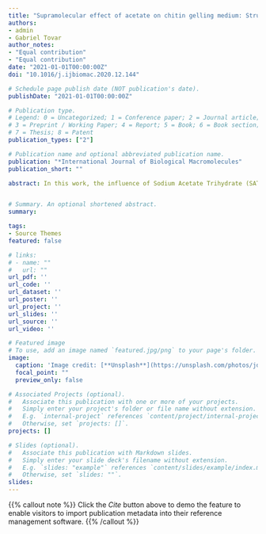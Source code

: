 ```yaml
---
title: "Supramolecular effect of acetate on chitin gelling medium: Structural properties and protein interaction"
authors:
- admin
- Gabriel Tovar
author_notes:
- "Equal contribution"
- "Equal contribution"
date: "2021-01-01T00:00:00Z"
doi: "10.1016/j.ijbiomac.2020.12.144"

# Schedule page publish date (NOT publication's date).
publishDate: "2021-01-01T00:00:00Z"

# Publication type.
# Legend: 0 = Uncategorized; 1 = Conference paper; 2 = Journal article;
# 3 = Preprint / Working Paper; 4 = Report; 5 = Book; 6 = Book section;
# 7 = Thesis; 8 = Patent
publication_types: ["2"]

# Publication name and optional abbreviated publication name.
publication: "*International Journal of Biological Macromolecules"
publication_short: ""

abstract: In this work, the influence of Sodium Acetate Trihydrate (SAT) on the gelling stage of a chitin hydrogel was studied. Characterization techniques, such as FTIR, Raman, solid-state NMR, Dielectric Spectroscopy, Small-angle X-ray scattering (SAXS), Wide-angle X-ray scattering (WAXS), and X-ray diffraction (XRD) were used to study the effect of SAT on the micro and nanostructure of the material in the wet, dry and freeze-dried states. It was demonstrated that the amount of SAT in the gelling solution can induce a variation in the supramolecular interaction among the polysaccharide chains, which leads to a change in the structural characteristics. In addition, it was observed that the polymer-water interactions are also altered by this structural ordering. Also, the affinity interaction with lysozyme was evaluated and an influence on the adsorption capacity was evidenced with the use of SAT. This could be an advance for biotechnological, biomedical, and food applications.


# Summary. An optional shortened abstract.
summary: 

tags:
- Source Themes
featured: false

# links:
# - name: ""
#   url: ""
url_pdf: ''
url_code: ''
url_dataset: ''
url_poster: ''
url_project: ''
url_slides: ''
url_source: ''
url_video: ''

# Featured image
# To use, add an image named `featured.jpg/png` to your page's folder. 
image:
  caption: 'Image credit: [**Unsplash**](https://unsplash.com/photos/jdD8gXaTZsc)'
  focal_point: ""
  preview_only: false

# Associated Projects (optional).
#   Associate this publication with one or more of your projects.
#   Simply enter your project's folder or file name without extension.
#   E.g. `internal-project` references `content/project/internal-project/index.md`.
#   Otherwise, set `projects: []`.
projects: []

# Slides (optional).
#   Associate this publication with Markdown slides.
#   Simply enter your slide deck's filename without extension.
#   E.g. `slides: "example"` references `content/slides/example/index.md`.
#   Otherwise, set `slides: ""`.
slides:
---
```


{{% callout note %}}
Click the *Cite* button above to demo the feature to enable visitors to import publication metadata into their reference management software.
{{% /callout %}}

